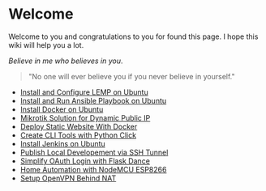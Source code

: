 # Welcome
Welcome to you and congratulations to you for found this page.
I hope this wiki will help you a lot.

*Believe in me who believes in you*.
> "No one will ever believe you if you never believe in yourself."

- [Install and Configure LEMP on Ubuntu](install-lemp-ubuntu.md)
- [Install and Run Ansible Playbook on Ubuntu](install-and-run-ansible-playbook-ubuntu.md)
- [Install Docker on Ubuntu](install-docker-ubuntu.md)
- [Mikrotik Solution for Dynamic Public IP](mikrotik-solution-dynamic-public-ip.md)
- [Deploy Static Website With Docker](deploy-static-website-with-docker.md)
- [Create CLI Tools with Python Click](create-cli-tools-with-python-click.md)
- [Install Jenkins on Ubuntu](install-jenkins-ubuntu.md)
- [Publish Local Developement via SSH Tunnel](publish-local-development.md)
- [Simplify OAuth Login with Flask Dance](simplify-oauth-login-with-flask-dance.md)
- [Home Automation with NodeMCU ESP8266](home-automation-with-nodemcu.md)
- [Setup OpenVPN Behind NAT](setup-openvpn.md)

